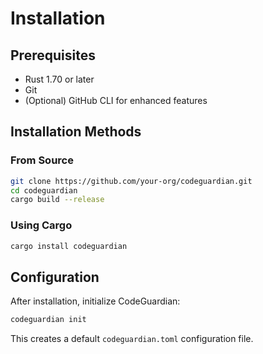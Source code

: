# Installation

## Prerequisites

- Rust 1.70 or later
- Git
- (Optional) GitHub CLI for enhanced features

## Installation Methods

### From Source

```bash
git clone https://github.com/your-org/codeguardian.git
cd codeguardian
cargo build --release
```

### Using Cargo

```bash
cargo install codeguardian
```

## Configuration

After installation, initialize CodeGuardian:

```bash
codeguardian init
```

This creates a default `codeguardian.toml` configuration file.

